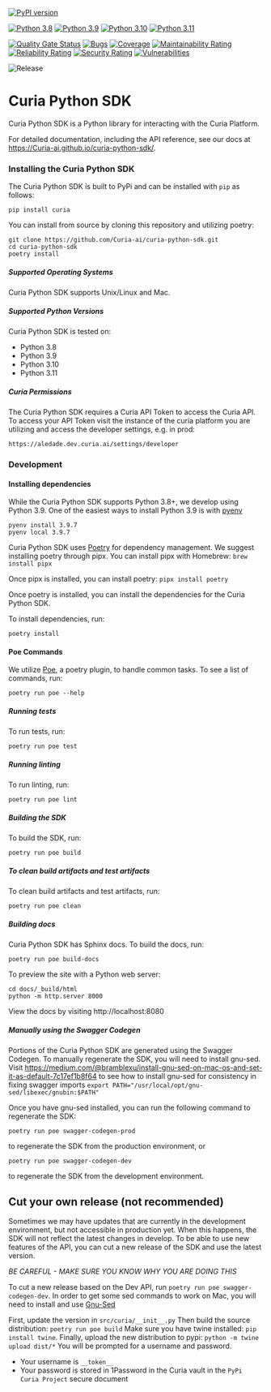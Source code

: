 [![PyPI version](https://badge.fury.io/py/curia.svg)](https://badge.fury.io/py/curia)

[![Python 3.8](https://img.shields.io/badge/python-3.8-blue.svg)](https://www.python.org/downloads/release/python-380/)
[![Python 3.9](https://img.shields.io/badge/python-3.9-blue.svg)](https://www.python.org/downloads/release/python-390/)
[![Python 3.10](https://img.shields.io/badge/python-3.10-blue.svg)](https://www.python.org/downloads/release/python-3100/)
[![Python 3.11](https://img.shields.io/badge/python-3.10-blue.svg)](https://www.python.org/downloads/release/python-3110/)

[![Quality Gate Status](https://sonarcloud.io/api/project_badges/measure?project=Curia-ai_curia-python-sdk&metric=alert_status&token=e6d33fff8f3c9375c06d3b3deba711b1891c0b0b)](https://sonarcloud.io/dashboard?id=Curia-ai_curia-python-sdk)
[![Bugs](https://sonarcloud.io/api/project_badges/measure?project=Curia-ai_curia-python-sdk&metric=bugs&token=e6d33fff8f3c9375c06d3b3deba711b1891c0b0b)](https://sonarcloud.io/dashboard?id=Curia-ai_curia-python-sdk)
[![Coverage](https://sonarcloud.io/api/project_badges/measure?project=Curia-ai_curia-python-sdk&metric=coverage&token=e6d33fff8f3c9375c06d3b3deba711b1891c0b0b)](https://sonarcloud.io/dashboard?id=Curia-ai_curia-python-sdk)
[![Maintainability Rating](https://sonarcloud.io/api/project_badges/measure?project=Curia-ai_curia-python-sdk&metric=sqale_rating&token=e6d33fff8f3c9375c06d3b3deba711b1891c0b0b)](https://sonarcloud.io/dashboard?id=Curia-ai_curia-python-sdk)
[![Reliability Rating](https://sonarcloud.io/api/project_badges/measure?project=Curia-ai_curia-python-sdk&metric=reliability_rating&token=e6d33fff8f3c9375c06d3b3deba711b1891c0b0b)](https://sonarcloud.io/dashboard?id=Curia-ai_curia-python-sdk)
[![Security Rating](https://sonarcloud.io/api/project_badges/measure?project=Curia-ai_curia-python-sdk&metric=security_rating&token=e6d33fff8f3c9375c06d3b3deba711b1891c0b0b)](https://sonarcloud.io/dashboard?id=Curia-ai_curia-python-sdk)
[![Vulnerabilities](https://sonarcloud.io/api/project_badges/measure?project=Curia-ai_curia-python-sdk&metric=vulnerabilities&token=e6d33fff8f3c9375c06d3b3deba711b1891c0b0b)](https://sonarcloud.io/dashboard?id=Curia-ai_curia-python-sdk)

![Release](https://github.com/Curia-ai/curia-python-sdk/workflows/Release%20Workflow/badge.svg)

# Curia Python SDK
Curia Python SDK is a Python library for interacting with the Curia Platform.

For detailed documentation, including the API reference, see our docs at https://Curia-ai.github.io/curia-python-sdk/.

### Installing the Curia Python SDK
The Curia Python SDK is built to PyPi and can be installed with `pip` as follows: 
```
pip install curia
```

You can install from source by cloning this repository and utilizing poetry:
```
git clone https://github.com/Curia-ai/curia-python-sdk.git
cd curia-python-sdk
poetry install
```

##### Supported Operating Systems
Curia Python SDK supports Unix/Linux and Mac.

##### Supported Python Versions
Curia Python SDK is tested on:
- Python 3.8
- Python 3.9
- Python 3.10
- Python 3.11

##### Curia Permissions
The Curia Python SDK requires a Curia API Token to access the Curia API. To access your API Token visit the instance
of the curia platform you are utilizing and access the developer settings, e.g. in prod:
```
https://aledade.dev.curia.ai/settings/developer
```

### Development
#### Installing dependencies
While the Curia Python SDK supports Python 3.8+, we develop using Python 3.9. One of the easiest ways to install Python 3.9 is with [pyenv](https://github.com/pyenv/pyenv)
```
pyenv install 3.9.7
pyenv local 3.9.7
```

Curia Python SDK uses [Poetry](https://python-poetry.org/) for dependency management. We suggest installing poetry 
through pipx. You can install pipx with Homebrew:
```brew install pipx```

Once pipx is installed, you can install poetry:
```pipx install poetry```

Once poetry is installed, you can install the dependencies for the Curia Python SDK.

To install dependencies, run:
```
poetry install
```

#### Poe Commands
We utilize [Poe](https://poethepoet.natn.io/index.html), a poetry plugin, to handle common tasks. To see a list of commands, run:
```
poetry run poe --help
```

##### Running tests

To run tests, run:
```
poetry run poe test
```

##### Running linting
To run linting, run:
```
poetry run poe lint
```

##### Building the SDK
To build the SDK, run:
```
poetry run poe build
```

##### To clean build artifacts and test artifacts
To clean build artifacts and test artifacts, run:
```
poetry run poe clean
```

##### Building docs
Curia Python SDK has Sphinx docs.
To build the docs, run:
```
poetry run poe build-docs
```

To preview the site with a Python web server:
```
cd docs/_build/html
python -m http.server 8000
```
View the docs by visiting http://localhost:8080

##### Manually using the Swagger Codegen

Portions of the Curia Python SDK are generated using the Swagger Codegen. To manually regenerate the SDK, you will need
to install gnu-sed. Visit https://medium.com/@bramblexu/install-gnu-sed-on-mac-os-and-set-it-as-default-7c17ef1b8f64 to see how to install gnu-sed for consistency in fixing swagger imports
```export PATH="/usr/local/opt/gnu-sed/libexec/gnubin:$PATH"```

Once you have gnu-sed installed, you can run the following command to regenerate the SDK:
```
poetry run poe swagger-codegen-prod
```
to regenerate the SDK from the production environment, or
```
poetry run poe swagger-codegen-dev
```
to regenerate the SDK from the development environment.


## Cut your own release (not recommended)
Sometimes we may have updates that are currently in the development environment, 
but not accessible in production yet.  When this happens, the SDK will not reflect
the latest changes in develop.  To be able to use new features of the API, you can
cut a new release of the SDK and use the latest version.  

*BE CAREFUL - MAKE SURE YOU KNOW WHY YOU ARE DOING THIS* 

To cut a new release based on the Dev API, run `poetry run poe swagger-codegen-dev`.  In order 
to get some sed commands to work on Mac, you will need to install and use 
[Gnu-Sed](#use-gnu-sed)

First, update the version in `src/curia/__init__.py`
Then build the source distribution: `poetry run poe build`
Make sure you have twine installed: `pip install twine`.
Finally, upload the new distribution to pypi: `python -m twine upload dist/*`
You will be prompted for a username and password.  
- Your username is `__token__`
- Your password is stored in 1Password in the Curia vault in the `PyPi Curia Project` secure document
